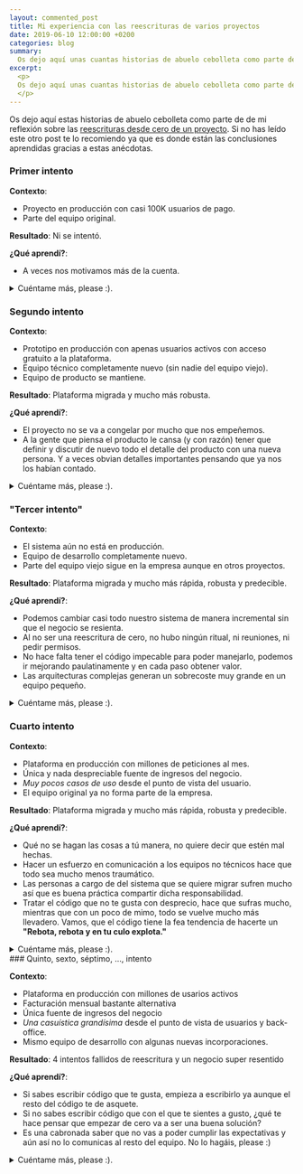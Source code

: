 ```yaml
---
layout: commented_post
title: Mi experiencia con las reescrituras de varios proyectos
date: 2019-06-10 12:00:00 +0200
categories: blog
summary:
  Os dejo aquí unas cuantas historias de abuelo cebolleta como parte de de mi reflexión sobre las reescrituras desde cero.
excerpt:
  <p>
  Os dejo aquí unas cuantas historias de abuelo cebolleta como parte de de mi reflexión sobre las reescrituras desde cero.
  </p>
---
```

Os dejo aquí estas historias de abuelo cebolleta como parte de de mi reflexión sobre las [reescrituras desde cero de un proyecto](/blog/2019/06/10/reescribir-desde-cero). Si no has leído este otro post te lo recomiendo ya que es donde están las conclusiones aprendidas gracias a estas anécdotas.

### Primer intento

**Contexto**:
  * Proyecto en producción con casi 100K usuarios de pago.
  * Parte del equipo original.

**Resultado**: Ni se intentó.

**¿Qué aprendí?**:
  * A veces nos motivamos más de la cuenta.

<details>
<summary class="collapsible-title">Cuéntame más, please :).</summary>
  <div class="collapsible-details">
  <p>Recuerdo perfectamente cuando nos llevaron a una sala a un compañero y a mi y nos dijeron:</p>

  <blockquote>Tenemos una noticia que os va a molar bastante. Vamos a reescribr todo el proyecto en Scala y queremos que lo hagáis vosotros dos. Tenemos un mes y medio.</blockquote>

  <p>
  De aquellas, el proyecto llevaba arrancado casi dos años y por él habían pasado más de 15 personas. Sobra decir que ni siquiera lo intentamos :S. Así que de este "intento" de reescritura no aprendí nada útil, porque todo esto quedó en una anécdota de la que reirnos aún habiendo pasado casi 10 años.
  </p>
  </div>
</details>

### Segundo intento

**Contexto**:
* Prototipo en producción con apenas usuarios activos con acceso gratuito a la plataforma.
* Equipo técnico completamente nuevo (sin nadie del equipo viejo).
* Equipo de producto se mantiene.

**Resultado**: Plataforma migrada y mucho más robusta.

**¿Qué aprendí?**:
* El proyecto no se va a congelar por mucho que nos empeñemos.
* A la gente que piensa el producto le cansa (y con razón) tener que definir y discutir de nuevo todo el detalle del producto con una nueva persona. Y a veces obvian detalles importantes pensando que ya nos los habían contado.

<details>
<summary class="collapsible-title">Cuéntame más, please :).</summary>
  <div class="collapsible-details">
  <p>Tras mi salida de la empresa anterior me incorporé a una startup que hacía videos cortos con un modelo de datos muy parecido a Twitter. ¿Conocéis Vine? Pues como Vine, pero con videos redondos!
  </p>
  <p>En este caso, los fundadores, habían contratado a una de esas empresas super-punteras para que les hicieran el primer prototipo. Tras validarlo, decidieron contratar un equipo para continuar el desarrollo. El estado era de unos 3K usuarios en la plataforma.
  </p>
  <p>Cuando entré, lo primero que me llamó la atención fue que ni siquiera tenía acceso al código, así que tuve que buscarme las castañas para entrar en las máquinas y como el backend era PHP pues saqué el código de ahí. Cuando vi cómo estaba, me pareció imposible tocar ese código. Un PHP from hell cuya única misión era formar un XML muy chungo que servía de API para las apps. Por supuesto, mi primera reacción fue <span class="soft-emphasis">"esto hay que reescribirlo"</span>. Tras bastantes conversaciones con los socios de la empresa y el resto del recién llegado equipo técnico, decidimos que era lo más sensato. El trabajo previo había sido de 7 meses de consultoría de, supuestamente, hasta 4 personas. Aunque los fundadores esperaban la reescritura en un par de meses, al final estimamos que podríamos tener la completa en 6 meses pero con un MVP antes del primer mes y medio para poder ir usándolo. No creo que pasara una semana cuando se estaban pidiendo funcionalidades nuevas. Al final se llegó a la conclusión de que con el prototipo que tenían habían sacado suficientes conclusiones como para redefinir el producto así que en lugar de una reescritura, se convirtió en un proyecto completamente nuevo que fue saliendo más o menos en tiempo y todos fuimos muy felices. Del proyecto viejo solo nos quedó migrar los usuarios y sus datos que nos llevó más o menos una semana de trabajo. Pero el nuevo producto desarrollado, aunque mantenía la esencia, era bastante diferente.
  </p>
</div>
</details>

### "Tercer intento"

**Contexto**:
* El sistema aún no está en producción.
* Equipo de desarrollo completamente nuevo.
* Parte del equipo viejo sigue en la empresa aunque en otros proyectos.

**Resultado**: Plataforma migrada y mucho más rápida, robusta y predecible.

**¿Qué aprendí?**:
* Podemos cambiar casi todo nuestro sistema de manera incremental sin que el negocio se resienta.
* Al no ser una reescritura de cero, no hubo ningún ritual, ni reuniones, ni pedir permisos.
* No hace falta tener el código impecable para poder manejarlo, podemos ir mejorando paulatinamente y en cada paso obtener valor.
* Las arquitecturas complejas generan un sobrecoste muy grande en un equipo pequeño.

<details>
<summary class="collapsible-title">Cuéntame más, please :).</summary>
  <div class="collapsible-details">

<p>Entrecomillo lo de "tercer intento" porque en realidad esto no fue una reescritura desde cero, pero creo que contar la experiencia puede aportaros valor. El siguiente proyecto al que fui acababa de empezar cuando me contrataron. Llevaría un mes y medio de desarrollo de un par de personas que se salieron del proyecto y entramos dos personas nuevas. Cuando llegamos había cosas que parecían más complejas de lo necesario, pero también estaba la persona que había diseñado y pensado todo el sistema y, además de tener mucho peso en la empresa, parecía saber de lo que hablaba, así que ¿por qué no? le dimos una oportunidad.
</p>
<p>Era un sistema del que se esperaba que recibiera muchísima carga. Del orden de miles de peticiones por segundo que debíamos atender en menos de 100ms por requisitos del estándar que implementábamos. Para ello usábamos Node.js, Haddop, Apache Storm y cualquier cosa que sonase a rápido y a Big Data.
</p>
<p>En ningún momento nos planteamos reescribir desde cero, pero si había cosas que no nos cuadraban. Todos los frameworks que usamos eran nuevos para nosotros así que no conocíamos bien su estilo, sin embargo, había cosas que nos chillaban. Lógica de negocio en la capa de presentación, acoplamiento con los storages (mongo, mysql, redis, hdfs y yo que sé qué más...), nada de tests ni de código testable. <span class="soft-emphasis">Tengo pensado escribir un post sobre lo que aprendí mientras nos hacíamos con el control del código para que fuera modular/testable/legible, etc.</span>
</p>
<p>
Empezamos a crear casos de uso y extraer la lógica ahí. Comenzamos a preparar el entorno para poder inyectar dependencias y por lo tanto hacer el código más testable (ojo que inyección de dependencias no es lo mismo que inyector de dependencias, eso vino mucho más tarde). Un día nos dimos cuenta de que Storm no nos valía para hacer lo que pretendíamos, así que con toda la lógica de negocio en un core agnóstico a la capa de presentación, decidimos probar un nuevo framework. Por suerte para nosotros, el estándar que implemetábamos solo contemplaba tres puntos de entrada por lo que la interacción con el framework era reducida. A pesar de que la lógica de negocio era muy complicada, la teníamos encapsulada en un core. Así que en un día teníamos en producción una prueba de concepto con un nuevo framework que se adaptaba a nuestras necesidades. A la semana ya estaba todo en producción.
</p>
<p>
A pesar de que el código inicial no nos encantaba, decidimos ir aprendiendo de él, razonando el negocio a partir de lo que había y dejándolo más a nuestro gusto y esto nos permitió hacernos con el control de un código que, a priori, no entendíamos del todo.
</p>
</div>
</details>

### Cuarto intento

**Contexto**:
* Plataforma en producción con millones de peticiones al mes.
* Única y nada despreciable fuente de ingresos del negocio.
*  *Muy pocos casos de uso* desde el punto de vista del usuario.
* El equipo original ya no forma parte de la empresa.

**Resultado**: Plataforma migrada y mucho más rápida, robusta y predecible.

**¿Qué aprendí?**:
* Qué no se hagan las cosas a tú manera, no quiere decir que estén mal hechas.
* Hacer un esfuerzo en comunicación a los equipos no técnicos hace que todo sea mucho menos traumático.
* Las personas a cargo de del sistema que se quiere migrar sufren mucho así que es buena práctica compartir dicha responsabilidad.
* Tratar el código que no te gusta con desprecio, hace que sufras mucho, mientras que con un poco de mimo, todo se vuelve mucho más llevadero. Vamos, que el código tiene la fea tendencia de hacerte un __"Rebota, rebota y en tu culo explota."__

<details>
<summary class="collapsible-title">Cuéntame más, please :).</summary>
  <div class="collapsible-details">

  <p>
  Esta reescritura fue en la misma empresa que en el caso anterior. En este caso yo forme solo parte de la gestión del proyecto y apoyo con la plataforma antigua así que puedo contar menos de los detalles de la reescritura.</p>
  <p>
  Aquí nos encontramos con un sistema antiguo y complejo que fallaba casi a diario haciendo perder bastante dinero a la empresa. También teníamos un departamento de ventas con mucho peso en la junta directiva y que ejercía mucha presión con nuevas ventas por lo que a priori la reescritura se descartaba.
  </p>
  <p>
  Aquí hubo un poco de conflictos, porque mi rol en este proyecto fue más de intermediario entre la capa de management (el CEO de la empresa sobre todo) y el equipo técnico.
  </p>
  <p>
  Mi planteamiento fue seguir las mismas pautas que con el refactor anterior solo que este proyecto era mucho más complejo. Las estimaciones que manejábamos eran la de tener el sistema 100% migrado en unos 9 meses. Sin embargo esperábamos estabilizarlo en menos tiempo.
  </p>
  <p>
  Sin embargo, el resto del equipo planteaba la reescritura como única opción viable. A ellos no les interesaba seguir 9 meses en la empresa con ese proyecto y lo entiedo perfectamente. Nos juntamos todas las partes y finalmente se decidió la reescritura. Yo por mi parte, me propuse para mantener la plataforma antigua y dar un poco de aire a los desarrolladores. Yo ya había tenido mi temporada en la empresa de estar en los proyectos punteros y chulos y creo que hay que ser dar la oportunidad a todo el mundo de divertirse. Durante ese tiempo, el equipo trabajó rápido y bien, estudiaron muchísimo la casuistica del negocio y la simplifacaron tanto que la solución fue mucho más sencilla de lo que se esperaba. En menos de 6 meses el nuevo proyecto estaba funcionando muchísimo mejor que el anterior. En este caso me alegro de poder tragarme mis propias palabras y decir que, aunque yo no hubiera optado por ese camino porque me parecía arriesgar de más. Mis compis hicieron un trabajo buenísimo y me alegro de no haber hecho más presión para salirme con la mía.
  </p>
</div>
</details>
### Quinto, sexto, séptimo, ..., intento

**Contexto**:
* Plataforma en producción con millones de usarios activos
* Facturación mensual bastante alternativa
* Única fuente de ingresos del negocio
* *Una casuística grandísima* desde el punto de vista de usuarios y back-office.
* Mismo equipo de desarrollo con algunas nuevas incorporaciones.

**Resultado**: 4 intentos fallidos de reescritura y un negocio super resentido

**¿Qué aprendí?**:
* Si sabes escribir código que te gusta, empieza a escribirlo ya aunque el resto del código te de asquete.
* Si no sabes escribir código que con el que te sientes a gusto, ¿qué te hace pensar que empezar de cero va a ser una buena solución?
* Es una cabronada saber que no vas a poder cumplir las expectativas y aún así no lo comunicas al resto del equipo. No lo hagáis, please :)

<details>
<summary class="collapsible-title">Cuéntame más, please :).</summary>
  <div class="collapsible-details">
    <p>
      Para mi esta es la historia más común y la que justifica mis miedos a las reescrituras a pesar de que he vivido más casos de éxito que de fracaso.
      En este caso nos contrataron al equipo de <a href="https://trycircular.com/">Circular</a> (de aquellas se llamaban Vernon Labs) para el management, al equipo de <a href="https://www.karumi.com/">Karumi</a> para mobile y a mi para backend/web y plataforma. Todos como cosultores externos, tras la salida del CTO de la empresa.
      </p>
      <p>
      Llevaban un año y medio con la funcionalidad congelada porque estaban reescribiendo el código en un nuevo framework. Esta reescritura ya era el segundo intento fallido, pero tenían grandes esperanzas. La estrategia que siguieron fue la de desarrollar un sistema en paralelo y cuando estuviera listo lo desplegarían todo de golpe. Para lidiar con las necesidades por parte de negocio, la estrategia, que se convirtió en un mantra, fue</p>

      <blockquote>El nuevo sistema ya tendrá todas estas mejoras.</blockquote>

      <p>
      Básicamente mi trabajo consistía en terminar la migración que estaba a medias. Cuando entré y vi el código de producción y el nuevo código, lo primero que pensé es que no se había mejorado tanto, que el nuevo proyecto no justificaba un año y medio de parón en el proyecto con lo que eso resiente un negocio. No obstante, esa fue la primera impresión y en general trato de ser cauto así que simplemente "seguí con el plan" hasta tener un poco más de conocimiento. Mientras se hacía la migración, surgieron algunas necesidades del producto actual, por lo tanto hubo que desarrollar. En ese momento mi planteamiento fue hacernos con el control del código antiguo, añadir test en las partes nuevas, aprender a refactorizar, darle semántica al código, etc. Al principio el equipo se resistía porque:
      </p>

      <blockquote>Total, ¿para que mejorar esto si lo vamos a tirar en un mes?</blockquote>

      <p>A lo que yo respondía</p>

      <blockquote>Mientras no deje de estar, podemos asumir que este código va a estar en producción para siempre.</blockquote>

      <p>
      Además, les decía, que las prisas me las estaban metiendo a mi y que yo era el responsable y no les estaba metiendo ninguna prisa. Que prefería que no corrieran y que practicaran en un entorno que... a peor no iba a ir :P
      Un mes más tarde, vimos que la plataforma a la que se quería migrar era más inestable que la vieja que ya estaba en producción tras un poco de mimo. Que además la migración tanto de datos como de código era muy compleja y no garantizaba el funcionamiento y tras estudiar el código viejo, vimos que la mayoría de los problemas y de necesidades de cambio estaban bastante acotadas. Estudiamos en detalle la información proporcionada por algunos analizadores de código, vimos que había muchísimo código duplicado que podríamos abstraer y reducir el tamaño de la actual plataforma. Y que además como era un código mierdoso, podíamos aprovecharlo para aprender a refactorizar y a pasar de la forma de trabajar que tenía el equipo a una forma más adecuada, más estándar y más atractiva de cara a futuras contrataciones de una manera orgánica. El resultado fue que empezamos a sacar funcionalidades más rápido, el proyecto cada vez era más estable y desde la capa de management cada vez estaban más contentos con nuestro trabajo y había una mayor confianza cuando pedíamos tiempo para mejorar una parte del código. Seguimos con esta dinámica de trabajo hasta que nos fuimos (al fin y al cabo estábamos como consultores externos echando una mano de manera temporal).
      </p>

      <p>
      Con nuestra salida, entró un nuevo CTO y decidió que lo suyo eran los microservicios y el DDD. Así que se volvió a plantear una nueva reescritura. Tras 6 meses, no había nada que enseñar ni nada que aprovechar del código nuevo. ¿El resultado?, un montón de dinero, ilusión y esfuerzos a la basura. Vamos, una pena :(
      </p>
      <p>
      Sin entrar en detalles, unos meses más tarde, tras una nuevo viraje de la empresa, se decidió otra reescritura. Os podéis imaginar en que quedó la cosa :S
      </p>

</div>
</details>
